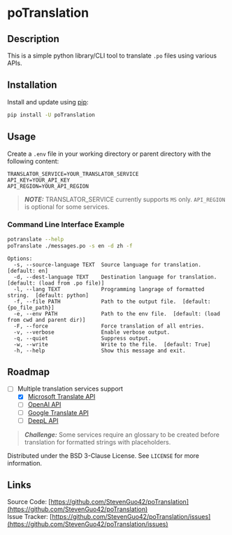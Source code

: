 # poTranslation

## Description

This is a simple python library/CLI tool to translate `.po` files using various APIs.

## Installation

Install and update using [pip][PIP]:

```bash
pip install -U poTranslation
```

## Usage

Create a `.env` file in your working directory or parent directory with the following content:  

```properties
TRANSLATOR_SERVICE=YOUR_TRANSLATOR_SERVICE
API_KEY=YOUR_API_KEY
API_REGION=YOUR_API_REGION
```

> **_NOTE:_**  TRANSLATOR_SERVICE currently supports `MS` only.
> `API_REGION` is optional for some services.

### Command Line Interface Example

```bash
potranslate --help
poTranslate ./messages.po -s en -d zh -f
```

```text
Options:
  -s, --source-language TEXT  Source language for translation.  [default: en]
  -d, --dest-language TEXT    Destination language for translation.  [default: (load from .po file)]
  -l, --lang TEXT             Programming langrage of formatted string.  [default: python]
  -f, --file PATH             Path to the output file.  [default: {po_file_path}]
  -e, --env PATH              Path to the env file.  [default: (load from cwd and parent dir)]
  -F, --force                 Force translation of all entries.
  -v, --verbose               Enable verbose output.
  -q, --quiet                 Suppress output.
  -w, --write                 Write to the file.  [default: True]
  -h, --help                  Show this message and exit.
```

## Roadmap

- [ ] Multiple translation services support
  - [x] [Microsoft Translate API][MS-API]
  - [ ] [OpenAI API][OPENAI-API]
  - [ ] [Google Translate API][GOOGLE-API]
  - [ ] [DeepL API][DEEPL-API]

> **_Challenge:_**  Some services require an glossary to be created before translation for formatted strings with placeholders. 

Distributed under the BSD 3-Clause License. See `LICENSE` for more information.

## Links

Source Code: [https://github.com/StevenGuo42/poTranslation](https://github.com/StevenGuo42/poTranslation)  
Issue Tracker: [https://github.com/StevenGuo42/poTranslation/issues](https://github.com/StevenGuo42/poTranslation/issues)

[//]: # (Links)
[PIP]: https://pip.pypa.io/en/stable/getting-started/
[MS-API]: https://learn.microsoft.com/en-us/azure/ai-services/translator/reference/v3-0-reference
[OPENAI-API]: https://platform.openai.com/docs/guides/text-generation/chat-completions-api
[GOOGLE-API]: https://cloud.google.com/translate/docs/reference/api-overview
[DEEPL-API]: https://www.deepl.com/docs-api/translate-text